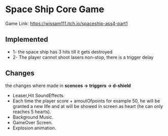 # Space Ship Core Game

Game Link: https://wissam111.itch.io/spaceship-ass4-part1





## Implemented

- 1- the space ship has 3 hits till it gets destroyed
- 2- The player cannot shoot lasers non-stop, there is a trigger delay


## Changes

the changes where made in **scences -> triggers -> d-shield**

- Leaser,Hit SoundEffects.
- Each time the player score + amoutOfpoints for example 50, he will be granted a new life and at will be showed in screen as heart (he can only reaches 5 hearts).
- Background Music.
- GameOver Screen.
- Explosion animation.



